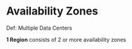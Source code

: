 # Availability Zones

Def: Multiple Data Centers

**1 Region** consists of 2 or more availability zones

